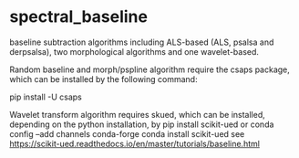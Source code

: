 # spectral_baseline
baseline subtraction algorithms including
  ALS-based (ALS, psalsa and derpsalsa),
  two morphological algorithms and 
  one wavelet-based.  

Random baseline and morph/pspline algorithm require the csaps package, which can be installed by the following command:

pip install -U csaps

Wavelet transform algorithm requires skued, which can be installed, depending on the python installation, by
pip install scikit-ued
or
conda config –add channels conda-forge conda install scikit-ued
see https://scikit-ued.readthedocs.io/en/master/tutorials/baseline.html
